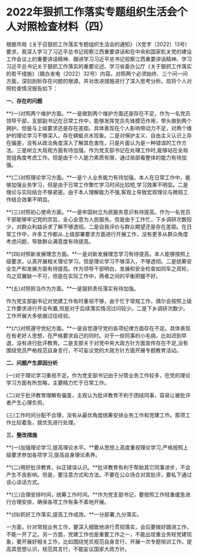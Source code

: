 # 2022年狠抓工作落实专题组织生活会个人对照检查材料（四）

根据市局《关于召狠抓工作落实专题组织生活会的通知》（X党字〔2022〕13号）要求，我深入学习了习近平总书记视察江西重要讲话和在中央和国家机关党的建设工作会议上的重要讲话精神、跟进学习习近平总书记视察江西重要讲话精神、学习习近平总书记关于狠抓工作落实的重要论述、学习省委办公厅《关于狠抓工作落实的若干措施》（赣办发电〔2022〕32号）内容。对照两个必须始终、三个问一问方面，深刻剖析存在问题的根源，并对改进措施进行了深入思考分析。现将个人对照检查情况报告如下：

**一、存在的问题**

**(一)对照两个维护方面。**一是做到两个维护方面还是存在不足，作为一名党员领导干部，支部副书记在日常工作中，能够发挥党员先锋模范作用，带头做到两个拥护。但是与上级要求还是存在差距。具体表现在个人影响带动力不足，对两个维护的理论学习不够深入，存在蜻蜓点水现象。二是对保护主义、自由主义认识上存在偏差，没有从政治角度深入了解其危害性，只是片面认为是一种错误的工作方法。三是树立大局观方面有待加强。作为党支部书记在处理工作时,能够站在全局党组角度考虑工作。但是由于个人能力素质有限，通过局部看整体的能力有待加强。

**(二)对照理论学习方面。**一是个人业务能力有待加强，本人在日常工作中，能够加强业务学习，但是由于日常工作繁忙学习时间比较短,学习效果不明显。二是理论与实际结合不够紧密。由于本人理解能力不强,客观上导致宏观理论与微观工作结合效果不明显。

**(三)对照初心使命方面。**一是牢固树立为民服务意识有待提高。作为一名党员干部能够牢记党的宗旨，全心全意为人民服务。但是由于工作忙，下乡调研次数较少，对群众利益诉求了解不够透彻。二是自我评价与群众期望还是存在差距。在日常工作中，许多工作都从.上级部署要求方面进行开展工作，没有更多从群众角度考虑问题，导致群众满意度有待提高。

**(四)对照新发展理念方面。**一是对新发展理念学习有待提高。本人能够按照上级要求，认真开展相关理论学习。但是理论学习不够深入，不够透彻。二是统筹安全生产和发展方面有待提高。作为领导干部明白，发展和安全检查如同车之双轮，鸟之双翼缺一不可，但是在实际工作中，两者之间的平衡把握不好。

**(五)对照担当作为方面。**一是狠抓责任落实有待加强。

作为党支部副书记对党建工作有时重视不够，由于忙于常规工作，偶尔会按照上级工作要求进行开会布置,但是对于后续落实情况过问较少。二是下乡调研次数少。工作开展大多依据过往经验。

**(六)对照遵守党纪方面。**一是自觉遵守党的各项纪律方面存在不足。具体表现在有老好人思想，在严格要求自己的同时。对于一些同事的小毛病，比如迟到早退，没有进行批评教育。二是支部关于对党中央大政方针方面宣传存在不足,没有围绕党员严格规范自身言行，不可妄议党的大政方针方面开展专题教育活动。

**二、问题产生原因分析**

(一)对于理论学习重视不足。作为党支部书记由于分管业务工作较多，在党的理论学习方面有所忽略，主要精力忙于日常工作。

(二)对于批评教育理解有偏差，主观认为批评教育不利于团结同事，容易让被批评者产生心理负担。

(三)工作时间分配不合理，没有从最优角度统筹安排业务工作和党建工作。那项工作比较着急，就优先进行处理。

**三、整改措施**

**(一)加强理论学习,提高理论水平。**要从思想上高度重视理论学习,严格按照上级要求参加各项学习,提高自身理论素养。

**(二)用好批评教育，纠正错误认识。**批评教育有利于帮助其它同事进步，不会产生不良影响。但是，要注意方式和方法。不要在公众场合对其批评，要私下通过谈心谈话方式。

**(三)合理安排时间，统筹工作时间。**作为党支部书记，要按照工作轻重缓急进行合理安排，确保各项工作有条不紊地开展。

**(四)抓好工作落实,提高工作成效。**一分部署,九分落实。

一方面，针对常规业务工作，要深入细致地进行贯彻落实，会后要做好跟进工作，不能一开了之。另一方面，党建工作也是重要工作之一，不能出现重业务轻党建现象，要开展好相关工作，比如围绕党员规范自身言行，开展一次专题培训工作。提高其思想认识，规范其言行，不能妄议国家大政方针。
